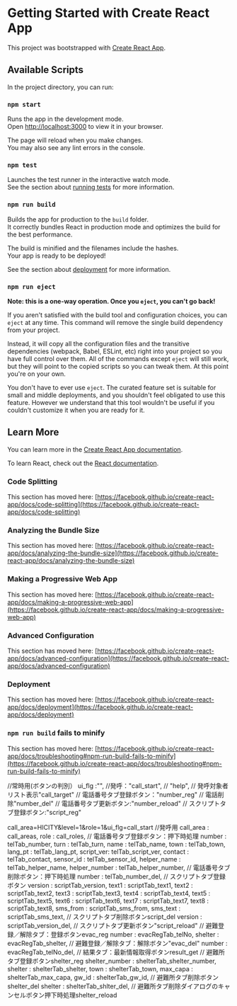 # Getting Started with Create React App

This project was bootstrapped with [Create React App](https://github.com/facebook/create-react-app).

## Available Scripts

In the project directory, you can run:

### `npm start`

Runs the app in the development mode.\
Open [http://localhost:3000](http://localhost:3000) to view it in your browser.

The page will reload when you make changes.\
You may also see any lint errors in the console.

### `npm test`

Launches the test runner in the interactive watch mode.\
See the section about [running tests](https://facebook.github.io/create-react-app/docs/running-tests) for more information.

### `npm run build`

Builds the app for production to the `build` folder.\
It correctly bundles React in production mode and optimizes the build for the best performance.

The build is minified and the filenames include the hashes.\
Your app is ready to be deployed!

See the section about [deployment](https://facebook.github.io/create-react-app/docs/deployment) for more information.

### `npm run eject`

**Note: this is a one-way operation. Once you `eject`, you can't go back!**

If you aren't satisfied with the build tool and configuration choices, you can `eject` at any time. This command will remove the single build dependency from your project.

Instead, it will copy all the configuration files and the transitive dependencies (webpack, Babel, ESLint, etc) right into your project so you have full control over them. All of the commands except `eject` will still work, but they will point to the copied scripts so you can tweak them. At this point you're on your own.

You don't have to ever use `eject`. The curated feature set is suitable for small and middle deployments, and you shouldn't feel obligated to use this feature. However we understand that this tool wouldn't be useful if you couldn't customize it when you are ready for it.

## Learn More

You can learn more in the [Create React App documentation](https://facebook.github.io/create-react-app/docs/getting-started).

To learn React, check out the [React documentation](https://reactjs.org/).

### Code Splitting

This section has moved here: [https://facebook.github.io/create-react-app/docs/code-splitting](https://facebook.github.io/create-react-app/docs/code-splitting)

### Analyzing the Bundle Size

This section has moved here: [https://facebook.github.io/create-react-app/docs/analyzing-the-bundle-size](https://facebook.github.io/create-react-app/docs/analyzing-the-bundle-size)

### Making a Progressive Web App

This section has moved here: [https://facebook.github.io/create-react-app/docs/making-a-progressive-web-app](https://facebook.github.io/create-react-app/docs/making-a-progressive-web-app)

### Advanced Configuration

This section has moved here: [https://facebook.github.io/create-react-app/docs/advanced-configuration](https://facebook.github.io/create-react-app/docs/advanced-configuration)

### Deployment

This section has moved here: [https://facebook.github.io/create-react-app/docs/deployment](https://facebook.github.io/create-react-app/docs/deployment)

### `npm run build` fails to minify

This section has moved here: [https://facebook.github.io/create-react-app/docs/troubleshooting#npm-run-build-fails-to-minify](https://facebook.github.io/create-react-app/docs/troubleshooting#npm-run-build-fails-to-minify)


 //常時用(ボタンの判別）
      ui_flg :"",
      //発呼："call_start",
      // "help",
      // 発呼対象者リスト表示"call_target"
      // 電話番号タブ登録ボタン："number_reg"
      // 電話削除"number_del"
      // 電話番号タブ更新ボタン:"number_reload"
      // スクリプトタブ登録ボタン:"script_reg"

call_area=HICITY&level=1&role=1&ui_flg=call_start
      //発呼用
      call_area : call_areas,
			role : call_roles,
      // 電話番号タブ登録ボタン：押下時処理
      number : telTab_number,
      turn : telTab_turn,
      name : telTab_name,
      town : telTab_town,
      lang_pt : telTab_lang_pt,
      script_ver: telTab_script_ver,
      contact : telTab_contact,
      sensor_id : telTab_sensor_id,
      helper_name : telTab_helper_name,
      helper_number : telTab_helper_number,
      // 電話番号タブ削除ボタン：押下時処理
      number : telTab_number_del,
      // スクリプトタブ登録ボタン
      version : scriptTab_version,
      text1 : scriptTab_text1,
      text2 : scriptTab_text2,
      text3 : scriptTab_text3,
      text4 : scriptTab_text4,
      text5 : scriptTab_text5,
      text6 : scriptTab_text6,
      text7 : scriptTab_text7,
      text8 : scriptTab_text8,
      sms_from : scriptTab_sms_from,
      sms_text : scriptTab_sms_text,
      // スクリプトタブ削除ボタンscript_del
      version : scriptTab_version_del,
      // スクリプトタブ更新ボタン"script_reload"
      // 避難登録／解除タブ：登録ボタンevac_reg
      number : evacRegTab_telNo,
      shelter : evacRegTab_shelter,
      // 避難登録／解除タブ：解除ボタン"evac_del"
      number : evacRegTab_telNo_del,
      // 結果タブ：最新情報取得ボタンresult_get
      // 避難所タブ登録ボタンshelter_reg
      shelter_number : shelterTab_shelter_number,
      shelter : shelterTab_shelter,
      town : shelterTab_town,
      max_capa : shelterTab_max_capa,
      gw_id : shelterTab_gw_id,
      // 避難所タブ削除ボタンshelter_del
      shelter : shelterTab_shlter_del,
      // 避難所タブ削除ダイアログのキャンセルボタン押下時処理shelter_reload

